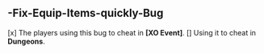 ## -Fix-Equip-Items-quickly-Bug

[x] The players using this bug to cheat in **[XO Event]**.
[] Using it to cheat in **Dungeons**.
